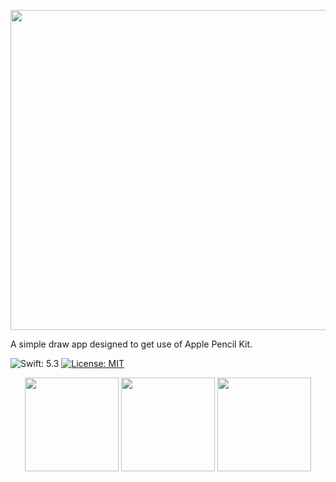 <p align="center">
     <img src="https://github.com/ftamur/iOSPencilKitDrawApp/blob/main/github-assets/pencilkit.jpg" width=512>
</p>

A simple draw app designed to get use of Apple Pencil Kit.

<img src="https://img.shields.io/badge/Swift-5.3-FFAC45.svg"
     alt="Swift: 5.3">
  <a href="https://github.com/ftamur/iOSPencilKitDrawApp/blob/main/LICENSE">
    <img src="https://img.shields.io/badge/License-MIT-lightgrey.svg"
         alt="License: MIT">
  </a>

<p align="center">
     <img src="https://github.com/ftamur/iOSPencilKitDrawApp/blob/main/github-assets/screen%401.png" width=150>
     <img src="https://github.com/ftamur/iOSPencilKitDrawApp/blob/main/github-assets/screen%402.png" width=150>
     <img src="https://github.com/ftamur/iOSPencilKitDrawApp/blob/main/github-assets/screen%403.png" width=150>
</p>
